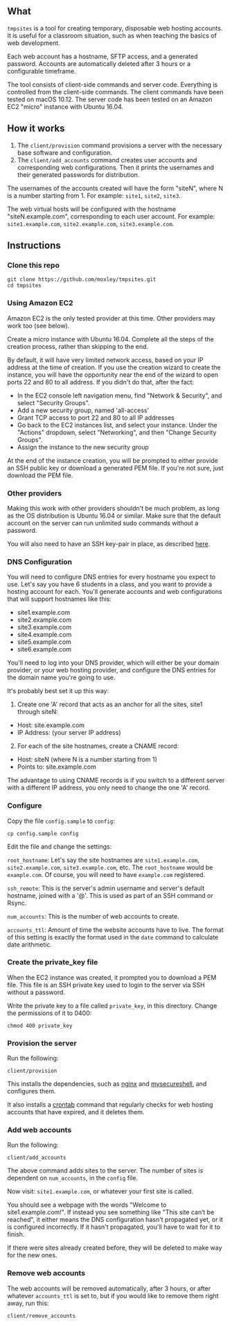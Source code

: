 ## What

`tmpsites` is a tool for creating temporary, disposable web hosting accounts.
It is useful for a classroom situation, such as when teaching the basics of web development.

Each web account has a hostname, SFTP access, and a generated password.
Accounts are automatically deleted after 3 hours or a configurable timeframe.

The tool consists of client-side commands and server code.
Everything is controlled from the client-side commands.
The client commands have been tested on macOS 10.12.
The server code has been tested on an Amazon EC2 "micro" instance with Ubuntu 16.04.

## How it works

1. The `client/provision` command provisions a server with the necessary base software and configuration.
2. The `client/add_accounts` command creates user accounts and corresponding web configurations.
  Then it prints the usernames and their generated passwords for distribution.

The usernames of the accounts created will have the form "siteN", where N is a number
starting from 1. For example: `site1`, `site2`, `site3`.

The web virtual hosts will be configured with the hostname "siteN.example.com",
corresponding to each user account. For example: `site1.example.com`, `site2.example.com`,
`site3.example.com`.

## Instructions

### Clone this repo

```shell
git clone https://github.com/moxley/tmpsites.git
cd tmpsites
```

### Using Amazon EC2

Amazon EC2 is the only tested provider at this time. Other providers may work too (see below).

Create a micro instance with Ubuntu 16.04. Complete all the
steps of the creation process, rather than skipping to
the end.

By default, it will have very limited network access,
based on your IP address at the time of creation. If you use the creation wizard
to create the instance, you will have the opportunity near the end of the wizard
to open ports 22 and 80 to all address. If you didn't do that, after the fact:

* In the EC2 console left navigation menu, find "Network & Security", and select "Security Groups".
* Add a new security group, named 'all-access'
* Grant TCP access to port 22 and 80 to all IP addresses
* Go back to the EC2 instances list, and select your instance. Under the "Actions" dropdown,
  select "Networking", and then "Change Security Groups".
* Assign the instance to the new security group

At the end of the instance creation, you will be prompted to either provide an SSH public key or
download a generated PEM file. If you're not sure, just download the PEM file.

### Other providers

Making this work with other providers shouldn't be much problem, as long as the
OS distribution is Ubuntu 16.04 or similar.
Make sure that the default account on the server can run unlimited sudo commands without a password.

You will also need to have an SSH key-pair in place,
as described [here](http://www.linuxproblem.org/art_9.html).

### DNS Configuration

You will need to configure DNS entries for every hostname you expect to use.
Let's say you have 6 students in a class, and you want to provide a hosting
account for each. You'll generate accounts and web configurations that will
support hostnames like this:

* site1.example.com
* site2.example.com
* site3.example.com
* site4.example.com
* site5.example.com
* site6.example.com

You'll need to log into your DNS provider, which will either be your domain provider,
or your web hosting provider, and configure the DNS entries for the domain name
you're going to use.

It's probably best set it up this way:

1. Create one 'A' record that acts as an anchor for all the sites, site1 through siteN:
  * Host: site.example.com
  * IP Address: (your server IP address)
2. For each of the site hostnames, create a CNAME record:
  * Host: siteN (where N is a number starting from 1)
  * Points to: site.example.com

The advantage to using CNAME records is if you switch to
a different server with a different IP address, you only
need to change the one 'A' record.

### Configure

Copy the file `config.sample` to `config`:

```shell
cp config.sample config
```

Edit the file and change the settings:

`root_hostname`: Let's say the site hostnames are `site1.example.com`, `site2.example.com`, `site3.example.com`, etc. The `root_hostname`
would be `example.com`. Of course, you will need to have `example.com` registered.

`ssh_remote`: This is the server's admin username and server's default hostname,
joined with a '@'. This is used as part of an SSH command or Rsync.

`num_accounts`: This is the number of web accounts to create.

`accounts_ttl`: Amount of time the website accounts have to live. The format of this setting
is exactly the format used in the `date` command to calculate date arithmetic.

### Create the private_key file

When the EC2 instance was created, it prompted you to download a PEM file.
This file is an SSH private key used to login to the server via SSH without
a password.

Write the private key to a file called `private_key`, in this directory. Change the permissions of it to 0400:

```shell
chmod 400 private_key
```

### Provision the server

Run the following:

```shell
client/provision
```

This installs the dependencies, such as
[nginx](https://www.nginx.com/resources/wiki/)
and [mysecureshell](https://mysecureshell.readthedocs.io/en/latest/),
and configures them.

It also installs a [crontab](https://www.computerhope.com/unix/ucrontab.htm) command that regularly checks for web hosting
accounts that have expired, and it deletes them.

### Add web accounts

Run the following:

```shell
client/add_accounts
```

The above command adds sites to the server. The number of sites is
dependent on `num_accounts`, in the `config` file.

Now visit: `site1.example.com`, or whatever your first site is called.

You should see a webpage with the words "Welcome to site1.example.com!".
If instead you see something like "This site can’t be reached", it either means
the DNS configuration hasn't propagated yet, or it is configured incorrectly.
If it hasn't propagated, you'll have to wait for it to finish.

If there were sites already created before, they will be deleted to make
way for the new ones.

### Remove web accounts

The web accounts will be removed automatically, after 3 hours, or after whatever `accounts_ttl` is set to, but if you
would like to remove them right away, run this:

```shell
client/remove_accounts
```
